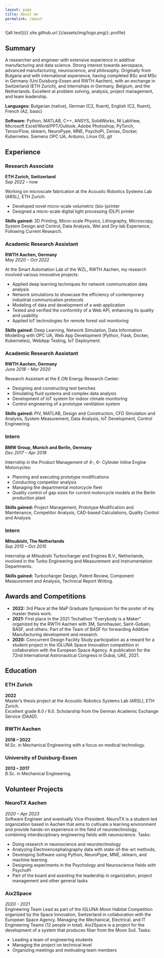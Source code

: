 ```yaml
---
layout: page
title: About me
permalink: /about
---
```


![alt text]({{ site.github.url }}/assets/img/logo.png){:.profile}


## Summary

A researcher and engineer with extensive experience in additive manufacturing and data science. 
Strong interest towards aerospace, advanced manufacturing, neuroscience, and philosophy.
Originally from Bulgaria and with international experience, having completed BSc and MSc in Germany (Uni Duisburg-Essen and RWTH Aachen), with an exchange in Switzerland (ETH Zurich), and internships in Germany, Belgium, and the Netherlands. 
Excellent at problem solving, analysis, project management, and team leadership.

**Languages:** Bulgarian (native), German (C2, fluent), English (C2, fluent), French (A2, basic)

**Software:** Python, MATLAB, C++, ANSYS, SolidWorks, NI LabView, Microsoft Excel/Word/PPT/Outlook, Adobe Photoshop, PyTorch, TensorFlow, sklearn, NeuroPype, MNE, PsychoPi, Zemax, Docker, Kubernetes. Siemens OPC UA, Arduino, Linux OS, git

## Experience

### Research Associate
**ETH Zurich, Switzerland**  
_Sep 2022 – now_

Working on microscale fabrication at the Acoustic Robotics Systems Lab (ARSL), ETH Zurich:

- Developed novel micro-scale volumetric (bio-)printer
- Designed a micro-scale digital light processing (DLP) printer

**Skills gained:** 3D Printing, Micro-scale Physics, Lithography, Microscopy, System Design and Control, Data Analysis, Wet and Dry-lab Experience, Following Current Research.

### Academic Research Assistant
**RWTH Aachen, Germany**  
_May 2020 – Oct 2022_

At the Smart Automation Lab of the WZL, RWTH Aachen, my research involved various innovative projects:

- Applied deep learning techniques for network communication data analysis
- Network simulations to showcase the efficiency of contemporary industrial communication protocols
- Modeling of data and development of a web application
- Tested and verified the conformity of a Web API, enhancing its quality and usability
- Applied IoT technologies for remote forest soil monitoring

**Skills gained:** Deep Learning, Network Simulation, Data Information Modelling with OPC UA, Web App Development (Python, Flask, Docker, Kubernetes), WebApp Testing, IoT Deployment.

### Academic Research Assistant
**RWTH Aachen, Germany**  
_June 2018 – Mar 2020_

Research Assistant at the E.ON Energy Research Center:

- Designing and constructing test benches
- Simulating fluid systems and complex data analysis
- Development of IoT system for indoor climate monitoring
- Control engineering of a prototype ventilation system

**Skills gained:** PIV, MATLAB, Design and Construction, CFD Simulation and Analysis, System Measurement, Data Analysis, IoT Development, Control Engineering.

### Intern
**BMW Group, Munich and Berlin, Germany**  
_Dec 2017 – Apr 2018_

Internship in the Product Management of 4-, 6- Cylinder Inline Engine Motorcycles:

- Planning and executing prototype modifications
- Conducting competitor analysis
- Managing the departmental motorcycle fleet
- Quality control of gap sizes for current motorcycle models at the Berlin production plant

**Skills gained:** Project Management, Prototype Modification and Maintenance, Competitor Analysis, CAD-based Calculations, Quality Control and Analysis

### Intern
**Mitsubishi, The Netherlands**  
_Sep 2015 – Oct 2015_

Internship at Mitsubishi Turbocharger and Engines B.V., Netherlands, involved in the Turbo Engineering and Measurement and Instrumentation Departments.

**Skills gained:** Turbocharger Design, Patent Review, Component Measurement and Analysis, Technical Report Writing.

## Awards and Competitions

- **2022:** 3rd Place at the MaP Graduate Symposium for the poster of my master thesis work.
- **2021:** First place in the 2021 Techathon "Everybody is a Maker" organized by the RWTH Aachen with 3M, Sennhauser, Saint-Gobain, BASF, and others. Part of the Team of BASF for forwarding Additive Manufacturing development and research.
- **2020:** Concurrent Design Facility Study participation as a reward for a student project in the IGLUNA Space Innovation competition in collaboration with the European Space Agency. A publication for the 72nd International Astronautical Congress in Dubai, UAE, 2021.

## Education

### ETH Zurich
**2022**  
Master’s thesis project at the Acoustic Robotics Systems Lab (ARSL), ETH Zurich. <br>
Excellent grade 6.0 / 6.0. Scholarship from the German Academic Exchange Service (DAAD).

### RWTH Aachen
**2018 – 2022**  
M.Sc. in Mechanical Engineering with a focus on medical technology.

### University of Duisburg-Essen
**2013 – 2017**  
B.Sc. in Mechanical Engineering.

## Volunteer Projects

### NeuroTX Aachen
_2020 – Apr 2023_  
Software Engineer and eventually Vice-President. NeuroTX is a student-led organization based in Aachen that aims to cultivate a learning environment and provide hands-on experience in the field of neurotechnology, combining interdisciplinary engineering fields with neuroscience.
Tasks:
- Doing research in neuroscience and neurotechnology
- Analyzing Electroencephalography data with state-of-the-art methods,
- Developing Software using Python, NeuroPype, MNE, sklearn, and machine learning
- Designing experiments in the Psychology and Neuroscience fields with PsychoPi
- Part of the board and assisting the leadership in organization, project management and other general tasks

### Aix2Space
_2020 - 2021_  
Engineering Team Lead as part of the IGLUNA Moon Habitat Competition organized by the Space Innovation, Switzerland in collaboration with the European Space Agency. Managing the Mechanical, Electrical, and IT Engineering Teams (12 people in total).
Aix2Space is a project for the development of a system that produces fiber from the Moon Soil. Tasks:
- Leading a team of engineering students
- Managing the project on technical level
- Organizing meetings and motivating team members


[jekyll]: https://github.com/jekyll/jekyll
